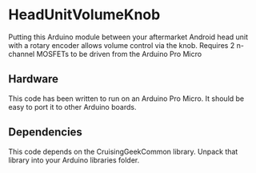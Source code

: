 # HeadUnitVolumeKnob
Putting this Arduino module between your aftermarket Android head unit with a rotary encoder allows volume control via the knob. Requires 2 n-channel MOSFETs to be driven from the Arduino Pro Micro

## Hardware
This code has been written to run on an Arduino Pro Micro. It should be easy to port it to other Arduino boards.

## Dependencies
This code depends on the CruisingGeekCommon library. Unpack that library into your Arduino libraries folder.